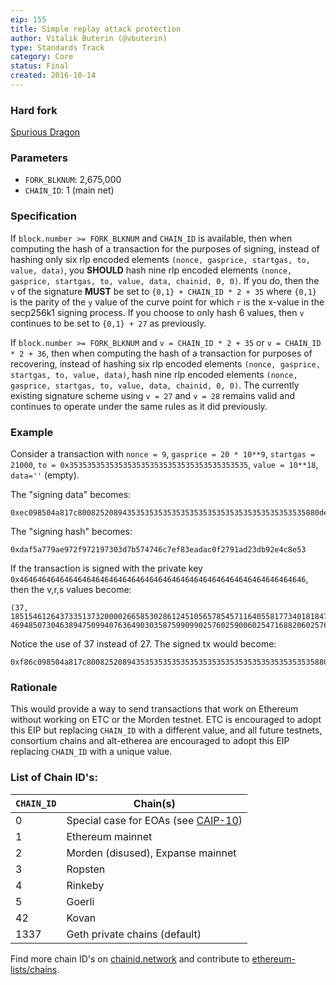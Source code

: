 ```yaml
---
eip: 155
title: Simple replay attack protection
author: Vitalik Buterin (@vbuterin)
type: Standards Track
category: Core
status: Final
created: 2016-10-14
---
```


### Hard fork
[Spurious Dragon](./eip-607.md)

### Parameters
- `FORK_BLKNUM`: 2,675,000
- `CHAIN_ID`: 1 (main net)

### Specification

If `block.number >= FORK_BLKNUM` and `CHAIN_ID` is available, then when computing the hash of a transaction for the purposes of signing, instead of hashing only six rlp encoded elements `(nonce, gasprice, startgas, to, value, data)`, you **SHOULD** hash nine rlp encoded elements `(nonce, gasprice, startgas, to, value, data, chainid, 0, 0)`.  If you do, then the `v` of the signature **MUST** be set to `{0,1} + CHAIN_ID * 2 + 35` where `{0,1}` is the parity of the `y` value of the curve point for which `r` is the x-value in the secp256k1 signing process.  If you choose to only hash 6 values, then `v` continues to be set to `{0,1} + 27` as previously.

If `block.number >= FORK_BLKNUM` and `v = CHAIN_ID * 2 + 35` or `v = CHAIN_ID * 2 + 36`, then when computing the hash of a transaction for purposes of recovering, instead of hashing six rlp encoded elements `(nonce, gasprice, startgas, to, value, data)`, hash nine rlp encoded elements `(nonce, gasprice, startgas, to, value, data, chainid, 0, 0)`. The currently existing signature scheme using `v = 27` and `v = 28` remains valid and continues to operate under the same rules as it did previously.

### Example

Consider a transaction with `nonce = 9`, `gasprice = 20 * 10**9`, `startgas = 21000`, `to = 0x3535353535353535353535353535353535353535`, `value = 10**18`, `data=''` (empty).

The "signing data" becomes:

```
0xec098504a817c800825208943535353535353535353535353535353535353535880de0b6b3a764000080018080
```

The "signing hash" becomes:

```
0xdaf5a779ae972f972197303d7b574746c7ef83eadac0f2791ad23db92e4c8e53
```

If the transaction is signed with the private key `0x4646464646464646464646464646464646464646464646464646464646464646`, then the v,r,s values become:

```
(37, 18515461264373351373200002665853028612451056578545711640558177340181847433846, 46948507304638947509940763649030358759909902576025900602547168820602576006531)
```

Notice the use of 37 instead of 27. The signed tx would become:

```
0xf86c098504a817c800825208943535353535353535353535353535353535353535880de0b6b3a76400008025a028ef61340bd939bc2195fe537567866003e1a15d3c71ff63e1590620aa636276a067cbe9d8997f761aecb703304b3800ccf555c9f3dc64214b297fb1966a3b6d83
```

### Rationale

This would provide a way to send transactions that work on Ethereum without working on ETC or the Morden testnet. ETC is encouraged to adopt this EIP but replacing `CHAIN_ID` with a different value, and all future testnets, consortium chains and alt-etherea are encouraged to adopt this EIP replacing `CHAIN_ID` with a unique value.


### List of Chain ID's:

| `CHAIN_ID`     | Chain(s)                                   |
| ---------------| -------------------------------------------|
| 0              | Special case for EOAs (see [CAIP-10](https://github.com/ChainAgnostic/namespaces/blob/main/eip155/caip10.md))|
| 1              | Ethereum mainnet                           |
| 2              | Morden (disused), Expanse mainnet          |
| 3              | Ropsten                                    |
| 4              | Rinkeby                                    |
| 5              | Goerli                                     |
| 42             | Kovan                                      |
| 1337           | Geth private chains (default)              |


Find more chain ID's on [chainid.network](https://chainid.network) and contribute to [ethereum-lists/chains](https://github.com/ethereum-lists/chains).
